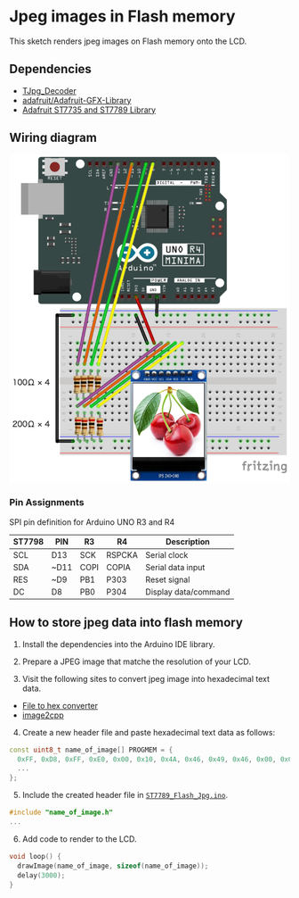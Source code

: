 # Jpeg images in Flash memory

This sketch renders jpeg images on Flash memory onto the LCD.

## Dependencies
- [TJpg_Decoder](https://github.com/Bodmer/TJpg_Decoder "Bodmer/TJpg_Decoder: Jpeg decoder library based on Tiny JPEG Decompressor")
- [adafruit/Adafruit-GFX-Library](https://github.com/adafruit/Adafruit-GFX-Library "adafruit/Adafruit-GFX-Library: Adafruit GFX graphics core Arduino library, this is the &#39;core&#39; class that all our other graphics libraries derive from")
- [Adafruit ST7735 and ST7789 Library](https://www.arduino.cc/reference/en/libraries/adafruit-st7735-and-st7789-library/ "Adafruit ST7735 and ST7789 Library - Arduino Reference")

## Wiring diagram

![Wiring](ST7789.png "DiyStudio 1.3”color IPS LCD 240x240 with ST7789VW")

### Pin Assignments

SPI pin definition for Arduino UNO R3 and R4

  | ST7798 | PIN  |  R3  |   R4   |     Description      |
  |--------|------|------|--------|----------------------|
  | SCL    |  D13 | SCK  | RSPCKA | Serial clock         |
  | SDA    | ~D11 | COPI | COPIA  | Serial data input    |
  | RES    | ~D9  | PB1  | P303   | Reset signal         |
  | DC     |  D8  | PB0  | P304   | Display data/command |

## How to store jpeg data into flash memory

1. Install the dependencies into the Arduino IDE library.

2. Prepare a JPEG image that matche the resolution of your LCD.

3. Visit the following sites to convert jpeg image into hexadecimal text data.

  - [File to hex converter](http://tomeko.net/online_tools/file_to_hex.php?lang=en "File to hex converter")
  - [image2cpp](https://javl.github.io/image2cpp/ "image2cpp")

4. Create a new header file and paste hexadecimal text data as follows:

```c++
const uint8_t name_of_image[] PROGMEM = {
  0xFF, 0xD8, 0xFF, 0xE0, 0x00, 0x10, 0x4A, 0x46, 0x49, 0x46, 0x00, 0x01, 0x01, 0x00, 0x00, 0x48, 
  ...
};
```

5. Include the created header file in [`ST7789_Flash_Jpg.ino`](ST7789_Flash_Jpg.ino).

```c++
#include "name_of_image.h"
...
```

6. Add code to render to the LCD.

```c++
void loop() {
  drawImage(name_of_image, sizeof(name_of_image));
  delay(3000);
}
```
